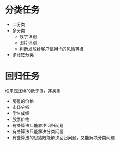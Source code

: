  # 分类任务
 - 二分类
 - 多分类
   - 数字识别
   - 图片识别
   - 判断发放给客户信用卡的风险等级
 - 多标签分类
 # 回归任务
 结果是连续的数字值，非类别
   - 房屋的价格
   - 市场分析
   - 学生成绩
   - 股票价格
   - 有些算法只能解决回归问题
   - 有些算法只能解决分类问题
   - 有些算法的思路既能解决回归问题，又能解决分类问题
